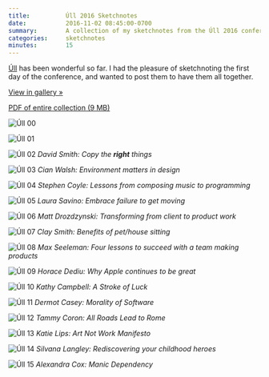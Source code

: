 ```yaml
---
title:          Úll 2016 Sketchnotes
date:           2016-11-02 08:45:00-0700
summary:        A collection of my sketchnotes from the Úll 2016 conference
categories:     sketchnotes
minutes:        15
---
```


[Úll](http://2016.ull.ie) has been wonderful so far. I had the pleasure of sketchnoting the first day of the conference, and wanted to post them to have them all together.

<a href="http://gallery.bsn.io/post/152635145587/sketchnotes-from-the-úll-2016-conference" class="button button-blue">View in gallery »</a>

[PDF of entire collection (9 MB)](/images/sketchnotes/ull-2016/ull-2016-sketchnotes.pdf)

![Úll 00](/images/sketchnotes/ull-2016/ull-2016-sketchnotes-00.jpg)

![Úll 01](/images/sketchnotes/ull-2016/ull-2016-sketchnotes-01.jpg)

![Úll 02](/images/sketchnotes/ull-2016/ull-2016-sketchnotes-02.jpg)
_David Smith: Copy the **right** things_

![Úll 03](/images/sketchnotes/ull-2016/ull-2016-sketchnotes-03.jpg)
_Cian Walsh: Environment matters in design_

![Úll 04](/images/sketchnotes/ull-2016/ull-2016-sketchnotes-04.jpg)
_Stephen Coyle: Lessons from composing music to programming_

![Úll 05](/images/sketchnotes/ull-2016/ull-2016-sketchnotes-05.jpg)
_Laura Savino: Embrace failure to get moving_

![Úll 06](/images/sketchnotes/ull-2016/ull-2016-sketchnotes-06.jpg)
_Matt Drozdzynski: Transforming from client to product work_

![Úll 07](/images/sketchnotes/ull-2016/ull-2016-sketchnotes-07.jpg)
_Clay Smith: Benefits of pet/house sitting_

![Úll 08](/images/sketchnotes/ull-2016/ull-2016-sketchnotes-08.jpg)
_Max Seeleman: Four lessons to succeed with a team making products_

![Úll 09](/images/sketchnotes/ull-2016/ull-2016-sketchnotes-09.jpg)
_Horace Dediu: Why Apple continues to be great_

![Úll 10](/images/sketchnotes/ull-2016/ull-2016-sketchnotes-10.jpg)
_Kathy Campbell: A Stroke of Luck_

![Úll 11](/images/sketchnotes/ull-2016/ull-2016-sketchnotes-11.jpg)
_Dermot Casey: Morality of Software_

![Úll 12](/images/sketchnotes/ull-2016/ull-2016-sketchnotes-12.jpg)
_Tammy Coron: All Roads Lead to Rome_

![Úll 13](/images/sketchnotes/ull-2016/ull-2016-sketchnotes-13.jpg)
_Katie Lips: Art Not Work Manifesto_

![Úll 14](/images/sketchnotes/ull-2016/ull-2016-sketchnotes-14.jpg)
_Silvana Langley: Rediscovering your childhood heroes_

![Úll 15](/images/sketchnotes/ull-2016/ull-2016-sketchnotes-15.jpg)
_Alexandra Cox: Manic Dependency_
